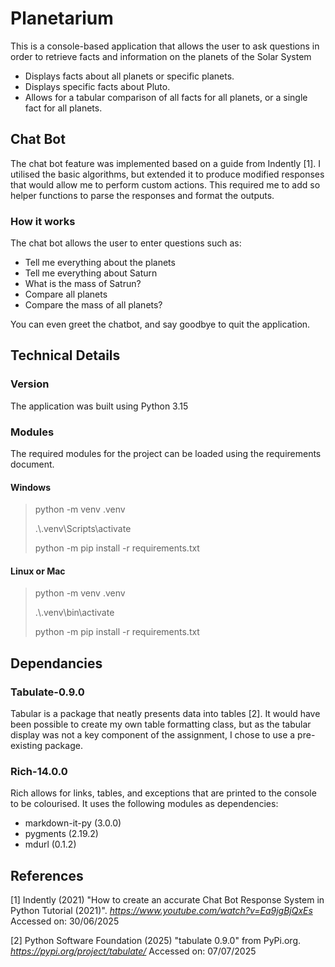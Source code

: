 
# Planetarium

This is a console-based application that allows the user to ask questions in order to retrieve facts and information on the planets of the Solar System

- Displays facts about all planets or specific planets.
- Displays specific facts about Pluto.
- Allows for a tabular comparison of all facts for all planets, or a single fact for all planets.


## Chat Bot

The chat bot feature was implemented based on a guide from Indently [1]. I utilised the basic algorithms, but extended it to
produce modified responses that would allow me to perform custom actions. This required me to add so helper functions to 
parse the responses and format the outputs.

### How it works

The chat bot allows the user to enter questions such as:

- Tell me everything about the planets
- Tell me everything about Saturn
- What is the mass of Satrun?
- Compare all planets
- Compare the mass of all planets?

You can even greet the chatbot, and say goodbye to quit the application.

## Technical Details

### Version

The application was built using Python 3.15

### Modules

The required modules for the project can be loaded using the requirements document.

#### Windows

> python -m venv .venv
> 
> .\\.venv\\Scripts\\activate
> 
> python -m pip install -r requirements.txt

#### Linux or Mac

> python -m venv .venv
> 
> .\\.venv\\bin\\activate
> 
> python -m pip install -r requirements.txt


## Dependancies

### Tabulate-0.9.0

Tabular is a package that neatly presents data into tables [2]. It would have been possible to create my own table formatting class, but as the 
tabular display was not a key component of the assignment, I chose to use a pre-existing package.

### Rich-14.0.0

Rich allows for links, tables, and exceptions that are printed to the console to be colourised. It uses the following modules as dependencies:
- markdown-it-py (3.0.0)
- pygments (2.19.2)
- mdurl (0.1.2)


## References

[1] Indently (2021) "How to create an accurate Chat Bot Response System in Python Tutorial (2021)". *https://www.youtube.com/watch?v=Ea9jgBjQxEs* Accessed on: 30/06/2025

[2] Python Software Foundation (2025) "tabulate 0.9.0" from PyPi.org. *https://pypi.org/project/tabulate/* Accessed on: 07/07/2025

